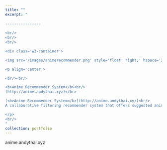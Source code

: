 ```yaml
---
title: ""
excerpt: "  
  
----------------
  
<br/>
<br/>
<br/>

<div class='w3-container'>

<img src='/images/animerecommender.png' style='float: right;' hspace='20'>

<p align='center'>

<br/><br/>

<b>Anime Recommender System</b><br/>
(http://anime.andythai.xyz)</br>

[<b>Anime Recommender System</b>](http://anime.andythai.xyz)<br/>
A collaborative filtering recommender system that offers suggested anime based on given user preferences and viewing history, taken from a Kaggle dataset containing MyAnimeList.net users.

</p>
<br/>
"
collection: portfolio
---
```


anime.andythai.xyz
